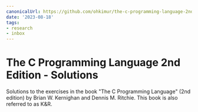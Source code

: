 ```yaml
---
canonicalUrl: https://github.com/ohkimur/the-c-programming-language-2nd-edition-solutions
date: '2023-08-18'
tags:
- research
- inbox
---
```


# The C Programming Language 2nd Edition - Solutions

Solutions to the exercises in the book "The C Programming Language" (2nd edition) by Brian W. Kernighan and Dennis M. Ritchie. This book is also referred to as K&R.